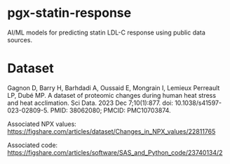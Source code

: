 # pgx-statin-response
AI/ML models for predicting statin LDL-C response using public data sources.

# Dataset
Gagnon D, Barry H, Barhdadi A, Oussaid E, Mongrain I, Lemieux Perreault LP, Dubé MP. A dataset of proteomic changes during human heat stress and heat acclimation. Sci Data. 2023 Dec 7;10(1):877. doi: 10.1038/s41597-023-02809-5. PMID: 38062080; PMCID: PMC10703874. 

Associated NPX values:
https://figshare.com/articles/dataset/Changes_in_NPX_values/22811765

Associated code:
https://figshare.com/articles/software/SAS_and_Python_code/23740134/2



